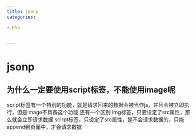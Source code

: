 ```yaml
---
title: jsonp
categories: 

- ES5


---
```



# jsonp

## 为什么一定要使用script标签，不能使用image呢
script标签有一个特别的功能，就是请求回来的数据会被当作js，并且会被立即执行，但是image不具备这个功能
还有一个区别
img标签，只要设定了src属性，那么就会立即请求数据
scirpt标签，只设定了src属性，是不会请求数据的，只能append到页面中，才会请求数据


